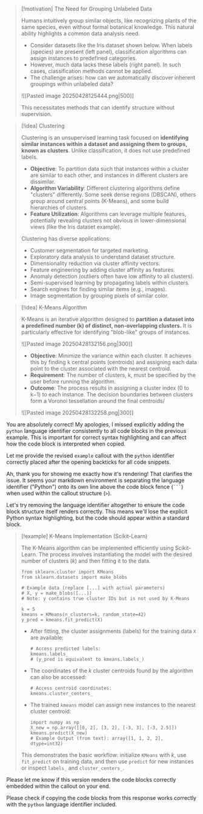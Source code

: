 > [!motivation] The Need for Grouping Unlabeled Data
> 
> Humans intuitively group similar objects, like recognizing plants of the same species, even without formal botanical knowledge. This natural ability highlights a common data analysis need.
> 
> - Consider datasets like the Iris dataset shown below. When labels (species) are present (left panel), classification algorithms can assign instances to predefined categories.
> - However, much data lacks these labels (right panel). In such cases, classification methods cannot be applied.
> - The challenge arises: how can we automatically discover inherent groupings within unlabeled data?
> 
> ![[Pasted image 20250428125444.png|500]]
> 
> This necessitates methods that can identify structure without supervision.

> [!idea] Clustering
> 
> Clustering is an unsupervised learning task focused on **identifying similar instances within a dataset and assigning them to groups, known as clusters**. Unlike classification, it does not use predefined labels.
> 
> - **Objective**: To partition data such that instances within a cluster are similar to each other, and instances in different clusters are dissimilar.
> - **Algorithm Variability**: Different clustering algorithms define "clusters" differently. Some seek dense regions (DBSCAN), others group around central points (K-Means), and some build hierarchies of clusters.
> - **Feature Utilization**: Algorithms can leverage multiple features, potentially revealing clusters not obvious in lower-dimensional views (like the Iris dataset example).
> 
> Clustering has diverse applications:
> 
> - Customer segmentation for targeted marketing.
> - Exploratory data analysis to understand dataset structure.
> - Dimensionality reduction via cluster affinity vectors.
> - Feature engineering by adding cluster affinity as features.
> - Anomaly detection (outliers often have low affinity to all clusters).
> - Semi-supervised learning by propagating labels within clusters.
> - Search engines for finding similar items (e.g., images).
> - Image segmentation by grouping pixels of similar color.

> [!idea] K-Means Algorithm
> 
> K-Means is an iterative algorithm designed to **partition a dataset into a predefined number (k) of distinct, non-overlapping clusters.** It is particularly effective for identifying "blob-like" groups of instances.
> 
> ![[Pasted image 20250428132156.png|300]]
> 
> - **Objective**: Minimize the variance within each cluster. It achieves this by finding k central points (centroids) and assigning each data point to the cluster associated with the nearest centroid.
> - **Requirement**: The number of clusters, k, must be specified by the user before running the algorithm.
> - **Outcome**: The process results in assigning a cluster index (0 to k−1) to each instance. The decision boundaries between clusters form a Voronoi tessellation around the final centroids/
> 
> 
> 
> ![[Pasted image 20250428132258.png|300]]

You are absolutely correct! My apologies, I missed explicitly adding the `python` language identifier consistently to all code blocks in the previous example. This is important for correct syntax highlighting and can affect how the code block is interpreted when copied.

Let me provide the revised `example` callout with the `python` identifier correctly placed after the opening backticks for all code snippets.

Ah, thank you for showing me exactly how it's rendering! That clarifies the issue. It seems your markdown environment is separating the language identifier ("Python") onto its own line above the code block fence (` ``` `) when used within the callout structure (`>`).

Let's try removing the language identifier altogether to ensure the code block structure itself renders correctly. This means we'll lose the explicit Python syntax highlighting, but the code should appear within a standard block.

> [!example] K-Means Implementation (Scikit-Learn)
> 
> The K-Means algorithm can be implemented efficiently using Scikit-Learn. The process involves instantiating the model with the desired number of clusters ($k$) and then fitting it to the data.
> 
> ```
> from sklearn.cluster import KMeans
> from sklearn.datasets import make_blobs
> 
> # Example data (replace [...] with actual parameters)
> # X, y = make_blobs([...])
> # Note: y contains true cluster IDs but is not used by K-Means
> 
> k = 5
> kmeans = KMeans(n_clusters=k, random_state=42)
> y_pred = kmeans.fit_predict(X)
> ```
> 
> - After fitting, the cluster assignments (labels) for the training data `X` are available:
>     
>     ```
>     # Access predicted labels:
>     kmeans.labels_
>     # (y_pred is equivalent to kmeans.labels_)
>     ```
>     
> - The coordinates of the $k$ cluster centroids found by the algorithm can also be accessed:
>     
>     ```
>     # Access centroid coordinates:
>     kmeans.cluster_centers_
>     ```
>     
> - The trained `kmeans` model can assign new instances to the nearest cluster centroid:
>     
>     ```
>     import numpy as np
>     X_new = np.array([[0, 2], [3, 2], [-3, 3], [-3, 2.5]])
>     kmeans.predict(X_new)
>     # Example Output (from text): array([1, 1, 2, 2], dtype=int32)
>     ```
>     
> 
> This demonstrates the basic workflow: initialize `KMeans` with $k$, use `fit_predict` on training data, and then use `predict` for new instances or inspect `labels_` and `cluster_centers_`.

Please let me know if this version renders the code blocks correctly embedded within the callout on your end.

Please check if copying the code blocks from this response works correctly with the `python` language identifier included.